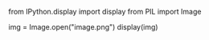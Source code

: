 ﻿from IPython.display import display
from PIL import Image

img = Image.open("image.png")
display(img)